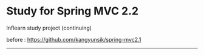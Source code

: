# Study for Spring MVC 2.2

Inflearn study project (continuing)

before : https://github.com/kangyunsik/spring-mvc2.1

-------------------------------------------